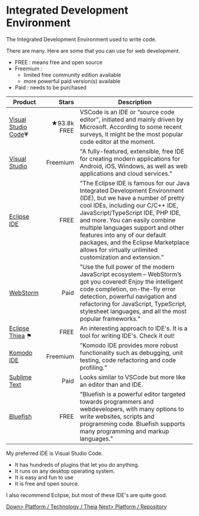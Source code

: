 # Integrated Development Environment
The Integrated Development Environment used to write code.

There are many. Here are some that you can use for web development. 
- FREE : means free and open source
- Freemium : 
  - limited free community edition available
  - more powerful paid version(s) available
- Paid : needs to be purchased

| Product | Stars | Description |
| ------- | -----:| ----------- |
| [Visual Studio Code](https://code.visualstudio.com/)💗 | ★93.8k FREE | VSCode is an IDE or “source code editor”, initiated and mainly driven by Microsoft. According to some recent surveys, it might be the most popular code editor at the moment. |
| [Visual Studio](https://visualstudio.microsoft.com/vs/community/) |  Freemium|"A fully-featured, extensible, free IDE for creating modern applications for Android, iOS, Windows, as well as web applications and cloud services." |
| [Eclipse IDE](https://www.eclipse.org/eclipseide/) | FREE | "The Eclipse IDE is famous for our Java Integrated Development Environment (IDE), but we have a number of pretty cool IDEs, including our C/C++ IDE, JavaScript/TypeScript IDE, PHP IDE, and more. You can easily combine multiple languages support and other features into any of our default packages, and the Eclipse Marketplace allows for virtually unlimited customization and extension." |
| [WebStorm](https://www.jetbrains.com/webstorm/) | Paid | "Use the full power of the modern JavaScript ecosystem – WebStorm’s got you covered! Enjoy the intelligent code completion, on-the-fly error detection, powerful navigation and refactoring for JavaScript, TypeScript, stylesheet languages, and all the most popular frameworks."|
| [Eclipse Thiea](./Technology/Thiea.md) ⚑ | FREE | An interesting approach to IDE's. It is a tool for writing IDE's. Check it out! |
| [Komodo IDE](https://www.activestate.com/products/komodo-edit/) | Freemium | "Komodo IDE provides more robust functionality such as debugging, unit testing, code refactoring and code profiling." |
| [Sublime Text](https://www.sublimetext.com/) | Paid | Looks similar to VSCode but more like an editor than and IDE. |
| [Bluefish](http://bluefish.openoffice.nl/index.html) | FREE | "Bluefish is a powerful editor targeted towards programmers and webdevelopers, with many options to write websites, scripts and programming code. Bluefish supports many programming and markup languages." |

My preferred IDE is Visual Studio Code.
- It has hundreds of plugins that let you do anything.
- It runs on any desktop operating system.
- It is easy and fun to use
- It is free and open source.

I also recommend Eclipse, but most of these IDE's are quite good.

[Down> Platform / Technology / Theia](./Technology/Theia.md)
[Next> Platform / Repository](Repository.md) 